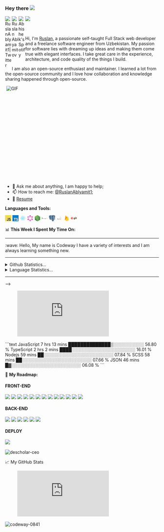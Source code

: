 ### Hey there <img src="https://media.giphy.com/media/hvRJCLFzcasrR4ia7z/giphy.gif" width="25px">

<a href="https://twitter.com/RuslanAblyamit1">
  <img align="left" alt="RuslanAblyamit1| Twitter" width="22px" src="https://raw.githubusercontent.com/peterthehan/peterthehan/master/assets/twitter.svg" />
</a>
<a href="">
  <img align="left" alt="Ruslan Ablyamitov" width="22px" src="https://raw.githubusercontent.com/peterthehan/peterthehan/master/assets/linkedin.svg" />
</a>
<a href="https://open.spotify.com/?_ga=2.93329819.725627408.1616280126-156158107.1612482635">
  <img align="left" alt="Abhishek's Spotify" width="22px" src="https://raw.githubusercontent.com/peterthehan/peterthehan/master/assets/spotify.svg" />
</a>

![](https://visitor-badge.glitch.me/badge?page_id=codeway-0841.codeway-0841)

<br />

Hi, I'm [Ruslan](https://github.com/codeway-0841), a passionate self-taught Full Stack web developer and a freelance software engineer from Uzbekistan. My passion for software lies with dreaming up ideas and making them come true with elegant interfaces. I take great care in the experience, architecture, and code quality of the things I build.

I am also an open-source enthusiast and maintainer. I learned a lot from the open-source community and I love how collaboration and knowledge sharing happened through open-source.

  <img align="right" alt="GIF" src="https://github.com/abhisheknaiidu/abhisheknaiidu/blob/master/code.gif?raw=true" width="500" height="320" />
  
- 💬 Ask me about anything, I am happy to help;
- 📫 How to reach me: [@RuslanAblyamit1](https://twitter.com/RuslanAblyamit1);
- 📝 [Resume]()

**Languages and Tools:**

<code><img height="20" src="https://raw.githubusercontent.com/github/explore/80688e429a7d4ef2fca1e82350fe8e3517d3494d/topics/javascript/javascript.png"></code>
<code><img height="20" src="https://raw.githubusercontent.com/github/explore/80688e429a7d4ef2fca1e82350fe8e3517d3494d/topics/typescript/typescript.png"></code>
<code><img height="20" src="https://raw.githubusercontent.com/github/explore/80688e429a7d4ef2fca1e82350fe8e3517d3494d/topics/react/react.png"></code>
<code><img height="20" src="https://raw.githubusercontent.com/github/explore/5c058a388828bb5fde0bcafd4bc867b5bb3f26f3/topics/graphql/graphql.png"></code>
<code><img height="20" src="https://raw.githubusercontent.com/github/explore/80688e429a7d4ef2fca1e82350fe8e3517d3494d/topics/nodejs/nodejs.png"></code>
<code><img height="20" src="https://raw.githubusercontent.com/github/explore/80688e429a7d4ef2fca1e82350fe8e3517d3494d/topics/mongodb/mongodb.png"></code>
<code><img height="20" src="https://raw.githubusercontent.com/github/explore/80688e429a7d4ef2fca1e82350fe8e3517d3494d/topics/postgresql/postgresql.png"></code>
<code><img height="20" src="https://raw.githubusercontent.com/github/explore/80688e429a7d4ef2fca1e82350fe8e3517d3494d/topics/mysql/mysql.png"></code>
<code><img height="20" src="https://raw.githubusercontent.com/github/explore/80688e429a7d4ef2fca1e82350fe8e3517d3494d/topics/firebase/firebase.png"></code>
<code><img height="20" src="https://raw.githubusercontent.com/github/explore/80688e429a7d4ef2fca1e82350fe8e3517d3494d/topics/git/git.png"></code>

📊 **This Week I Spent My Time On:**

<!--START_SECTION:waka-->

<hr>
:wave: Hello, My name is Codeway
I have a variety of interests and I am always learning something new.
<hr>
<details>
  <summary>Github Statistics...</summary>
  <p align = "center">
    <img src="https://github-readme-stats.vercel.app/api?username=codeway-0841&show_icons=true"/>
  </p>
</details>
<details>
  <summary>Language Statistics...</summary><br/>
  <p align = "center">
    <img src="https://wakatime.com/share/@ff805286-15b0-4068-99e2-9afe57c8ecba/bec82730-4d49-4f16-adce-e542a15291d7.svg" height="400"/>
  </p>
</details>
<hr>
-->


<figure><embed src="https://wakatime.com/share/@codeway/0972c015-308b-47ce-b0e0-f5799b5100f2.svg"></embed></figure>
```text
JavaScript   7 hrs 13 mins   ██████████████▒░░░░░░░░░░   56.80 %
TypeScript   2 hrs 2 mins    ████░░░░░░░░░░░░░░░░░░░░░   16.01 %
Nodejs       59 mins         ██░░░░░░░░░░░░░░░░░░░░░░░   07.84 %
SCSS         58 mins         ██░░░░░░░░░░░░░░░░░░░░░░░   07.66 %
JSON         46 mins         █▓░░░░░░░░░░░░░░░░░░░░░░░   06.08 %
```

<!--END_SECTION:waka-->

🚧 **My Roadmap:**

#### FRONT-END

![](https://img.shields.io/badge/FE-TypeScript-3178C6?style=for-the-badge&logo=TypeScript)
![](https://img.shields.io/badge/FE-JavaScript-F7DF1E?style=for-the-badge&logo=Javascript)
![](https://img.shields.io/badge/FE-REACT-00AEFF?style=for-the-badge&logo=React)
![](https://img.shields.io/badge/FE-REACTHOOKS-00AEFF?style=for-the-badge&logo=React)
![](https://img.shields.io/badge/FE-REDUX-darkviolet?style=for-the-badge&logo=Redux)
![](https://img.shields.io/badge/FE-REDUXSAGA-6EBE49?style=for-the-badge&logo=Redux-Saga)
![](https://img.shields.io/badge/FE-React_Router-CA4245?style=for-the-badge&logo=react-router)
![](https://img.shields.io/badge/FE-SASS-CC6699?style=for-the-badge&logo=Sass)
![](https://img.shields.io/badge/FE-Tailwind_CSS-38B2AC?style=for-the-badge&logo=tailwind-css)
![](https://img.shields.io/badge/FE-Material--UI-0081CB?style=for-the-badge&logo=material-ui)
![](https://img.shields.io/badge/FE-Bootstrap-563D7C?style=for-the-badge&logo=bootstrap)
![](https://img.shields.io/badge/FE-styled--components-DB7093?style=for-the-badge&logo=styled-components)
![](https://img.shields.io/badge/FE-GraphQL-E10098?style=for-the-badge&logo=GraphQL)

#### BACK-END

![](https://img.shields.io/badge/BE-NODEJS-339933?style=for-the-badge&logo=Node.js)
![](https://img.shields.io/badge/BE-Express.js-404D59?style=for-the-badge)
![](https://img.shields.io/badge/BE-PostgreSQL-316192?style=for-the-badge&logo=postgresql)
![](https://img.shields.io/badge/BE-MySQL-4479A1?style=for-the-badge&logo=MySQL)
![](https://img.shields.io/badge/BE-MongoDB-4EA94B?style=for-the-badge&logo=mongodb)
![](https://img.shields.io/badge/BE-SEQUELIZE-3178C6?style=for-the-badge&logo=CodeSandbox)

#### DEPLOY

![](https://img.shields.io/badge/DP-AWS-FF9900?style=for-the-badge&logo=Amazon)

![descholar-ceo](https://github-readme-streak-stats.herokuapp.com/?user=codeway-0841&theme=dark)

📈 My GitHub Stats

<figure><embed src="https://wakatime.com/share/@ff805286-15b0-4068-99e2-9afe57c8ecba/bec82730-4d49-4f16-adce-e542a15291d7.svg"></embed></figure>

<p align="left"> <img src="https://github-readme-stats.vercel.app/api?username=codeway-0841&show_icons=true&theme=gotham" alt="codeway-0841" />
